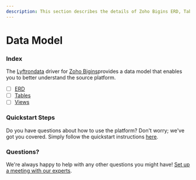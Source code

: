 ```yaml
---
description: This section describes the details of Zoho Bigins ERD, Tables, and Views.
---
```


# Data Model

### Index

The  [Lyftrondata](https://www.lyftrondata.com/) driver for [Zoho Bigins](None)provides a data model that enables you to better understand the source platform.

* [ ] [ERD](../../../business-analytics/zoho-bigins/data-model/erd.md)
* [ ] [Tables](../../../business-analytics/zoho-bigins/data-model/tables.md)
* [ ] [Views](../../../business-analytics/zoho-bigins/data-model/views.md)

### Quickstart Steps

Do you have questions about how to use the platform? Don't worry; we've got you covered. Simply follow the quickstart instructions [here](../../../business-analytics/zoho-bigins/quickstart-steps.md).

### Questions? <a href="#questions" id="questions"></a>

We're always happy to help with any other questions you might have! [Set up a meeting with our experts](https://www.lyftrondata.com/book-a-meeting/).

